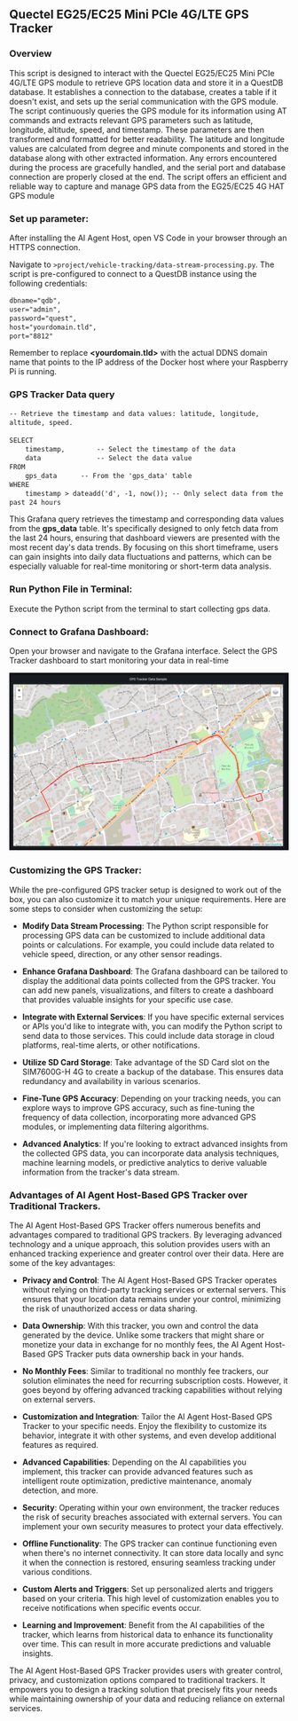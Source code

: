 ##  Quectel EG25/EC25 Mini PCIe 4G/LTE  GPS Tracker

### Overview

This script is designed to interact with the Quectel EG25/EC25 Mini PCIe 4G/LTE GPS module to retrieve GPS location data and store it in a QuestDB database. It establishes a connection to the database, creates a table if it doesn't exist, and sets up the serial communication with the GPS module. The script continuously queries the GPS module for its information using AT commands and extracts relevant GPS parameters such as latitude, longitude, altitude, speed, and timestamp. These parameters are then transformed and formatted for better readability. The latitude and longitude values are calculated from degree and minute components and stored in the database along with other extracted information. Any errors encountered during the process are gracefully handled, and the serial port and database connection are properly closed at the end. The script offers an efficient and reliable way to capture and manage GPS data from the EG25/EC25 4G HAT GPS module

###  Set up parameter:

After installing the AI Agent Host, open VS Code in your browser through an HTTPS connection. 

Navigate to `>project/vehicle-tracking/data-stream-processing.py`.
The script is pre-configured to connect to a QuestDB instance using the following credentials:

```
dbname="qdb",
user="admin",
password="quest",
host="yourdomain.tld",
port="8812"
```

Remember to replace **<yourdomain.tld>** with the actual DDNS domain name that points to the IP address of the Docker host where your Raspberry Pi is running.

### GPS Tracker Data query

```
-- Retrieve the timestamp and data values: latitude, longitude, altitude, speed.

SELECT
    timestamp,        -- Select the timestamp of the data
    data              -- Select the data value
FROM  
    gps_data      -- From the 'gps_data' table
WHERE 
    timestamp > dateadd('d', -1, now()); -- Only select data from the past 24 hours

```

This Grafana query retrieves the timestamp and corresponding data values from the **gps_data** table. It's specifically designed to only fetch data from the last 24 hours, ensuring that dashboard viewers are presented with the most recent day's data trends. By focusing on this short timeframe, users can gain insights into daily data fluctuations and patterns, which can be especially valuable for real-time monitoring or short-term data analysis.



### Run Python File in Terminal:
Execute the Python script from the terminal to start collecting gps data.


### Connect to Grafana Dashboard:
Open your browser and navigate to the Grafana interface. Select the GPS Tracker dashboard to start monitoring your data in real-time



![GPS Tracker Dashboard](./gps_tracker_dashboard.png)


### Customizing the GPS Tracker:

While the pre-configured GPS tracker setup is designed to work out of the box, you can also customize it to match your unique requirements. Here are some steps to consider when customizing the setup:

- **Modify Data Stream Processing**: The Python script responsible for processing GPS data can be customized to include additional data points or calculations. For example, you could include data related to vehicle speed, direction, or any other sensor readings.

- **Enhance Grafana Dashboard**: The Grafana dashboard can be tailored to display the additional data points collected from the GPS tracker. You can add new panels, visualizations, and filters to create a dashboard that provides valuable insights for your specific use case.

- **Integrate with External Services**: If you have specific external services or APIs you'd like to integrate with, you can modify the Python script to send data to those services. This could include data storage in cloud platforms, real-time alerts, or other notifications.

- **Utilize SD Card Storage**: Take advantage of the SD Card slot on the SIM7600G-H 4G to create a backup of the database. This ensures data redundancy and availability in various scenarios.

- **Fine-Tune GPS Accuracy**: Depending on your tracking needs, you can explore ways to improve GPS accuracy, such as fine-tuning the frequency of data collection, incorporating more advanced GPS modules, or implementing data filtering algorithms.

- **Advanced Analytics**: If you're looking to extract advanced insights from the collected GPS data, you can incorporate data analysis techniques, machine learning models, or predictive analytics to derive valuable information from the tracker's data stream.

### Advantages of AI Agent Host-Based GPS Tracker over Traditional Trackers.


The AI Agent Host-Based GPS Tracker offers numerous benefits and advantages compared to traditional GPS trackers. By leveraging advanced technology and a unique approach, this solution provides users with an enhanced tracking experience and greater control over their data. Here are some of the key advantages:

- **Privacy and Control**: The AI Agent Host-Based GPS Tracker operates without relying on third-party tracking services or external servers. This ensures that your location data remains under your control, minimizing the risk of unauthorized access or data sharing.

- **Data Ownership**: With this tracker, you own and control the data generated by the device. Unlike some trackers that might share or monetize your data in exchange for no monthly fees, the AI Agent Host-Based GPS Tracker puts data ownership back in your hands.

- **No Monthly Fees**: Similar to traditional no monthly fee trackers, our solution eliminates the need for recurring subscription costs. However, it goes beyond by offering advanced tracking capabilities without relying on external servers.

- **Customization and Integration**: Tailor the AI Agent Host-Based GPS Tracker to your specific needs. Enjoy the flexibility to customize its behavior, integrate it with other systems, and even develop additional features as required.

- **Advanced Capabilities**: Depending on the AI capabilities you implement, this tracker can provide advanced features such as intelligent route optimization, predictive maintenance, anomaly detection, and more.

- **Security**: Operating within your own environment, the tracker reduces the risk of security breaches associated with external servers. You can implement your own security measures to protect your data effectively.

- **Offline Functionality**: The GPS tracker can continue functioning even when there's no internet connectivity. It can store data locally and sync it when the connection is restored, ensuring seamless tracking under various conditions.

- **Custom Alerts and Triggers**: Set up personalized alerts and triggers based on your criteria. This high level of customization enables you to receive notifications when specific events occur.

- **Learning and Improvement**: Benefit from the AI capabilities of the tracker, which learns from historical data to enhance its functionality over time. This can result in more accurate predictions and valuable insights.

The AI Agent Host-Based GPS Tracker provides users with greater control, privacy, and customization options compared to traditional trackers. It empowers you to design a tracking solution that precisely fits your needs while maintaining ownership of your data and reducing reliance on external services.